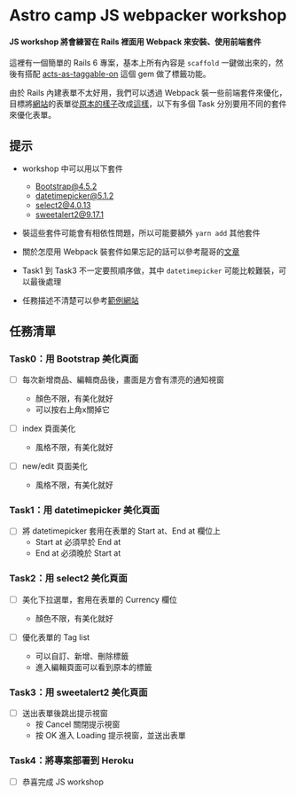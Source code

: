 # Astro camp JS webpacker workshop

#### JS workshop 將會練習在 Rails 裡面用 Webpack 來安裝、使用前端套件

這裡有一個簡單的 Rails 6 專案，基本上所有內容是 `scaffold` 一鍵做出來的，然後有搭配 [acts-as-taggable-on](https://github.com/mbleigh/acts-as-taggable-on) 這個 gem 做了標籤功能。

由於 Rails 內建表單不太好用，我們可以透過 Webpack 裝一些前端套件來優化，目標將[網站](https://js-workshop-0216002.herokuapp.com/)的表單從[原本的樣子](https://js-workshop-0216002.herokuapp.com/products/original_new)改成[這樣](https://js-workshop-0216002.herokuapp.com/products/new)，以下有多個 Task 分別要用不同的套件來優化表單。


## 提示

- workshop 中可以用以下套件
  - [Bootstrap@4.5.2](https://yarnpkg.com/package/bootstrap)
  - [datetimepicker@5.1.2](https://yarnpkg.com/package/tempusdominus-bootstrap-4)
  - [select2@4.0.13](https://yarnpkg.com/package/select2)
  - [sweetalert2@9.17.1](https://yarnpkg.com/package/sweetalert2)

- 裝這些套件可能會有相依性問題，所以可能要額外 `yarn add` 其他套件

- 關於怎麼用 Webpack 裝套件如果忘記的話可以參考龍哥的[文章](https://kaochenlong.com/2019/11/21/webpacker-with-rails-part-1/)

- Task1 到 Task3 不一定要照順序做，其中 `datetimepicker` 可能比較難裝，可以最後處理

- 任務描述不清楚可以參考[範例網站](https://js-workshop-0216002.herokuapp.com/)

## 任務清單
### Task0：用 Bootstrap 美化頁面

- [ ] 每次新增商品、編輯商品後，畫面是方會有漂亮的通知視窗
  - 顏色不限，有美化就好
  - 可以按右上角x關掉它

- [ ] index 頁面美化
  - 風格不限，有美化就好

- [ ] new/edit 頁面美化
  - 風格不限，有美化就好

### Task1：用 datetimepicker 美化頁面

- [ ] 將 datetimepicker 套用在表單的 Start at、End at 欄位上
  - Start at 必須早於 End at
  - End at 必須晚於 Start at

### Task2：用 select2 美化頁面

- [ ] 美化下拉選單，套用在表單的 Currency 欄位
  - 顏色不限，有美化就好

- [ ] 優化表單的 Tag list
  - 可以自訂、新增、刪除標籤
  - 進入編輯頁面可以看到原本的標籤

### Task3：用 sweetalert2 美化頁面

- [ ] 送出表單後跳出提示視窗
  - 按 Cancel 關閉提示視窗
  - 按 OK 進入 Loading 提示視窗，並送出表單

### Task4：將專案部署到 Heroku
- [ ] 恭喜完成 JS workshop

